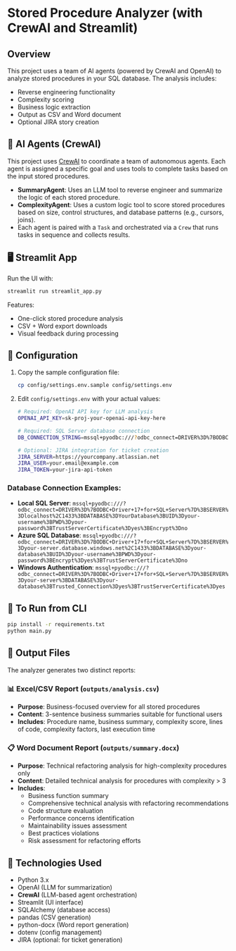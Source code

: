 # Stored Procedure Analyzer (with CrewAI and Streamlit)

## Overview

This project uses a team of AI agents (powered by CrewAI and OpenAI) to analyze stored procedures in your SQL database. The analysis includes:
- Reverse engineering functionality
- Complexity scoring
- Business logic extraction
- Output as CSV and Word document
- Optional JIRA story creation

## 🧠 AI Agents (CrewAI)

This project uses [CrewAI](https://github.com/joaomdmoura/crewAI) to coordinate a team of autonomous agents. Each agent is assigned a specific goal and uses tools to complete tasks based on the input stored procedures.

- **SummaryAgent**: Uses an LLM tool to reverse engineer and summarize the logic of each stored procedure.
- **ComplexityAgent**: Uses a custom logic tool to score stored procedures based on size, control structures, and database patterns (e.g., cursors, joins).
- Each agent is paired with a `Task` and orchestrated via a `Crew` that runs tasks in sequence and collects results.

## 🖥️ Streamlit App

Run the UI with:
```bash
streamlit run streamlit_app.py
```

Features:
- One-click stored procedure analysis
- CSV + Word export downloads
- Visual feedback during processing

## 🔧 Configuration

1. Copy the sample configuration file:
   ```bash
   cp config/settings.env.sample config/settings.env
   ```

2. Edit `config/settings.env` with your actual values:
   ```bash
   # Required: OpenAI API key for LLM analysis
   OPENAI_API_KEY=sk-proj-your-openai-api-key-here
   
   # Required: SQL Server database connection
   DB_CONNECTION_STRING=mssql+pyodbc:///?odbc_connect=DRIVER%3D%7BODBC+Driver+17+for+SQL+Server%7D%3BSERVER%3Dlocalhost%2C1433%3BDATABASE%3DYourDatabase%3BUID%3Dyour-username%3BPWD%3Dyour-password%3BTrustServerCertificate%3Dyes%3BEncrypt%3Dno
   
   # Optional: JIRA integration for ticket creation
   JIRA_SERVER=https://yourcompany.atlassian.net
   JIRA_USER=your.email@example.com
   JIRA_TOKEN=your-jira-api-token
   ```

### Database Connection Examples:
- **Local SQL Server**: `mssql+pyodbc:///?odbc_connect=DRIVER%3D%7BODBC+Driver+17+for+SQL+Server%7D%3BSERVER%3Dlocalhost%2C1433%3BDATABASE%3DYourDatabase%3BUID%3Dyour-username%3BPWD%3Dyour-password%3BTrustServerCertificate%3Dyes%3BEncrypt%3Dno`
- **Azure SQL Database**: `mssql+pyodbc:///?odbc_connect=DRIVER%3D%7BODBC+Driver+17+for+SQL+Server%7D%3BSERVER%3Dyour-server.database.windows.net%2C1433%3BDATABASE%3Dyour-database%3BUID%3Dyour-username%3BPWD%3Dyour-password%3BEncrypt%3Dyes%3BTrustServerCertificate%3Dno`
- **Windows Authentication**: `mssql+pyodbc:///?odbc_connect=DRIVER%3D%7BODBC+Driver+17+for+SQL+Server%7D%3BSERVER%3Dyour-server%3BDATABASE%3Dyour-database%3BTrusted_Connection%3Dyes%3BTrustServerCertificate%3Dyes`

## 🏁 To Run from CLI

```bash
pip install -r requirements.txt
python main.py
```

## 📂 Output Files

The analyzer generates two distinct reports:

### 📊 Excel/CSV Report (`outputs/analysis.csv`)
- **Purpose**: Business-focused overview for all stored procedures
- **Content**: 3-sentence business summaries suitable for functional users
- **Includes**: Procedure name, business summary, complexity score, lines of code, complexity factors, last execution time

### 📋 Word Document Report (`outputs/summary.docx`)
- **Purpose**: Technical refactoring analysis for high-complexity procedures only
- **Content**: Detailed technical analysis for procedures with complexity > 3
- **Includes**: 
  - Business function summary
  - Comprehensive technical analysis with refactoring recommendations
  - Code structure evaluation
  - Performance concerns identification
  - Maintainability issues assessment
  - Best practices violations
  - Risk assessment for refactoring efforts

## 🧩 Technologies Used

- Python 3.x
- OpenAI (LLM for summarization)
- **CrewAI** (LLM-based agent orchestration)
- Streamlit (UI interface)
- SQLAlchemy (database access)
- pandas (CSV generation)
- python-docx (Word report generation)
- dotenv (config management)
- JIRA (optional: for ticket generation)
